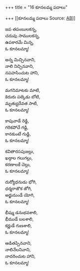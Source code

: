 +++
title = "16 కూనలమ్మ పదాలు"

+++
[[కూనలమ్మ పదాలు	Source: [AB](https://andhrabharati.com/strI_bAla/bAlabhASha/kUnalamma_padAlu.html)]]

  
జప తపంబులకన్న,  
చదువు సాములకన్న,  
ఉపకారమే మిన్న,  
ఓ కూనలమ్మా!  
  
అన్న మిచ్చినవాని,  
నాలి నిచ్చినవాని,  
నపహసించుట హాని,  
ఓ కూనలమ్మా!  
  
మగనిమాటకు మాటి,  
కెదురు పల్కెడు బోటి,  
మృత్యుదేవత సాటి,  
ఓ కూనలమ్మా!  
  
కాపువాడే రెడ్డి,  
గరికపోచే గడ్డి,  
కానకుంటే గుడ్డి,  
ఓ కూనలమ్మా!  
  
కవితారసపుజల్లు,  
ఖడ్గాల గలుగల్లు,  
కరణాలకే చెల్లు,  
ఓ కూనలమ్మా!  
  
దుర్యోధనుడు భోగి,  
ధర్మరాజొక జోగి,  
అర్జునుండే యోగి,  
ఓ కూనలమ్మా!  
  
భీష్ము డనుభవశాలి,  
భీముడే బలశాలి,  
కర్ణుడే గుణశాలి,  
ఓ కూనలమ్మా!  
  
ఆడితప్పినవాని,  
నాలినేలనివాని,  
నాదరించుట హాని,  
ఓ కూనలమ్మా!  
